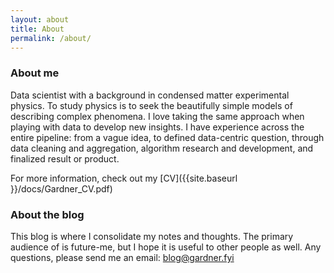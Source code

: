 ```yaml
---
layout: about
title: About
permalink: /about/
---
```


### About me

Data scientist with a background in condensed matter experimental physics. To study physics is to seek the beautifully simple models of describing complex phenomena. I love taking the same approach when playing with data to develop new insights. I have experience across the entire pipeline: from a vague idea, to defined data-centric question, through data cleaning and aggregation, algorithm research and development, and finalized result or product.

For more information, check out my [CV]({{site.baseurl }}/docs/Gardner_CV.pdf)

### About the blog

This blog is where I consolidate my notes and thoughts. The primary audience of is future-me, but I hope it is useful to other people as well. Any questions, please send me an email: [blog@gardner.fyi](mailto:blog@gardner.fyi)
